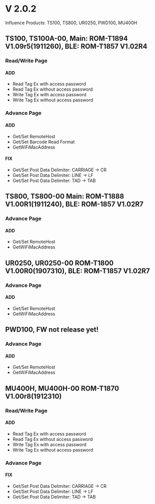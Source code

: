 # V 2.0.2 
Influence Products: TS100, TS800, UR0250, PWD100, MU400H

## TS100, TS100A-00, Main: ROM-T1894 V1.09r5(1911260), BLE: ROM-T1857 V1.02R4   
### Read/Write Page
#### ADD
* Read Tag Ex with access password
* Read Tag Ex without access password
* Write Tag Ex with access password
* Write Tag Ex without access password

### Advance Page
#### ADD
* Get/Set RemoteHost
* Get/Set Barcode Read Format
* GetWiFiMacAddress

#### FIX
* Get/Set Post Data Delimiter: CARRIAGE -> CR
* Get/Set Post Data Delimiter: LINE -> LF 
* Get/Set Post Data Delimiter: TAD -> TAB 


## TS800, TS800-00 Main: ROM-T1888 V1.00R1(1911240), BLE: ROM-1857 V1.02R7
### Advance Page
#### ADD
* Get/Set RemoteHost
* GetWiFiMacAddress

## UR0250, UR0250-00 ROM-T1800 V1.00R0(1907310), BLE: ROM-T1857 V1.02R7
### Advance Page
#### ADD
* Get/Set RemoteHost
* GetWiFiMacAddress

## PWD100, FW not release yet!
### Advance Page
#### ADD
* Get/Set RemoteHost
* GetWiFiMacAddress

## MU400H, MU400H-00 ROM-T1870 V1.00r8(1912310)
### Read/Write Page
#### ADD
* Read Tag Ex with access password
* Read Tag Ex without access password
* Write Tag Ex with access password
* Write Tag Ex without access password

### Advance Page
#### FIX
* Get/Set Post Data Delimiter: CARRIAGE -> CR
* Get/Set Post Data Delimiter: LINE -> LF 
* Get/Set Post Data Delimiter: TAD -> TAB 